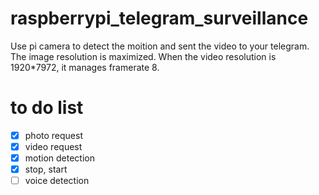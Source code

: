 # raspberrypi_telegram_surveillance
Use pi camera to detect the moition and sent the video to your telegram. 
The image resolution is maximized. When the video resolution is 1920*7972, it manages framerate 8. 
# to do list
- [x] photo request
- [x] video request
- [x] motion detection
- [x] stop, start
- [ ] voice detection
